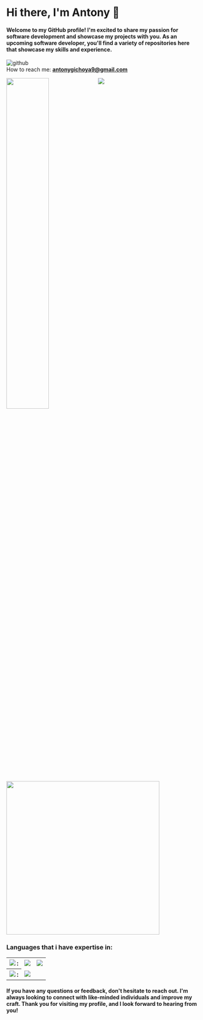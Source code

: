 # Hi there, I'm Antony 👋
#### Welcome to my GitHub profile! I'm excited to share my passion for software development and showcase my projects with you. As an upcoming software developer, you'll find a variety of repositories here that showcase my skills and experience.<br>
![github](https://img.shields.io/github/followers/KariukiAntony?style=plastic)<br>
How to reach me: **antonygichoya9@gmail.com**

<img align="left" width="47%" src="https://github-readme-stats.vercel.app/api?username=KariukiAntony&show_icons=true&theme=highcontrast" />
<img  align="left" src="https://github-readme-stats.vercel.app/api/top-langs/?username=KariukiAntony" />

<img width="400px" align="" src="https://github-readme-streak-stats.herokuapp.com/?user=KariukiAntony&theme=vision-friendly-dark"  />
<h3>Languages that i have expertise in: </h3>
<table border="0">
  <tr>
    <th><img align="left" src="https://img.shields.io/badge/python-3670A0?style=for-the-badge&logo=python&logoColor=ffdd54"/>:</th>
     <td><img src="https://img.shields.io/badge/flask-%23000.svg?style=for-the-badge&logo=flask&logoColor=white"/></td>
    <td><img src="https://img.shields.io/badge/FastAPI-005571?style=for-the-badge&logo=fastapi"/> </td>
  </tr>
  <tr>
   <th><img align="left" src="https://img.shields.io/badge/java-%23ED8B00.svg?style=for-the-badge&logo=openjdk&logoColor=white"/>:</th>
   <td><img src="https://img.shields.io/badge/spring-%236DB33F.svg?style=for-the-badge&logo=spring&logoColor=white"/></td>
  </tr>
</table>
<!-- https://github.com/Ileriayo/markdown-badges#markdown-badges -->

<!-- ![github](https://img.shields.io/github/followers/KariukiAntony?style=plastic) -->

#### If you have any questions or feedback, don't hesitate to reach out. I'm always looking to connect with like-minded individuals and improve my craft. Thank you for visiting my profile, and I look forward to hearing from you!
</left>

